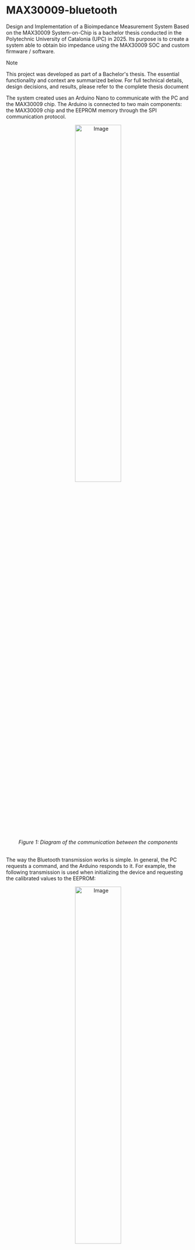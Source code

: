 # MAX30009-bluetooth
Design and Implementation of a Bioimpedance Measurement System Based on the MAX30009 System-on-Chip is a bachelor thesis conducted in the Polytechnic University of Catalonia (UPC) in 2025. Its purpose is to create a system able to obtain bio impedance using the MAX30009 SOC and custom firmware / software. 

> [!NOTE]
> This project was developed as part of a Bachelor's thesis. The essential functionality and context are summarized below. For full technical details, design decisions, and results, please refer to the complete thesis document

The system created uses an Arduino Nano to communicate with the PC and the MAX30009 chip. The Arduino is connected to two main components: the MAX30009 chip and the EEPROM memory through the SPI communication protocol.
<div align="center">
    <img height="50%" width="50%" alt="Image" src="https://github.com/user-attachments/assets/2c1f3968-c883-4ab7-a9c3-75bc40b1880c">
  <br/>
  <i>Figure 1: Diagram of the communication between the components</i>
</div>
<br />

The way the Bluetooth transmission works is simple. In general, the PC requests a command, and the Arduino responds to it. For example, the following transmission is used when initializing the device and requesting the calibrated values to the EEPROM: 
<div align="center">
    <img height="50%" width="50%" alt="Image" src="https://github.com/user-attachments/assets/fa4192a9-b043-4832-81fe-eba3366e6162">
  <br/>
  <i>Figure 2: Diagram of the connections between the Arduino and the chip</i>
</div>
<br />

The schematic of the system is provided below: 
<div align="center">
    <img height="50%" width="50%" alt="Image" src="https://github.com/user-attachments/assets/c1b966ea-5f36-483c-b858-4d062a4a7e35">
  <br/>
  <i>Figure 3: Schematic of the system</i>
</div>
<br />

# Web Application
Since this project is being developed in Spain, the language chosen for the interface is Spanish. However, to make it more intuitive and reduce language barriers, the interface presents various pictograms and icons that help the user throughout the whole process. The JavaScript code was developed entirely from scratch, while CSS and HTML were created using bootstrap studio, a template generator. This tool significantly accelerates the design process, allowing to focus more on the functional part rather than its aesthetics.

The user interface guides the user throughout all the process. When the device is first powered on, a message will indicate that the calibration values were not found. 

<div align="center">
    <img height="50%" width="50%" alt="Image" src="https://github.com/user-attachments/assets/d3594256-abcb-4321-acab-d95579ff4d37">
  <br/>
  <i>Figure 4: User interface when establishing connection with a non calibrated device</i>
</div>
<br />
The user can then click on the calibrate button and input the desired parameters such as the calibration resistance used, the desired frequencies and the input mode. 
<div align="center">
    <img height="30%" width="30%" alt="Image" src="https://github.com/user-attachments/assets/7c6147e6-85b4-43d9-824b-76dfa431eaae">
  <br/>
  <i>Figure 5: Calibration menu</i>
</div>
<br />

More specifically, it can indicate the calibration resistance value and request up to 127 frequencies. These frequencies will be same one used to measure the impedance. 
Upon completion, a success message appears in the calibration menu. 
 <div align="center">
    <img height="30%" width="30%" alt="Image" src="https://github.com/user-attachments/assets/db8f04cf-fd5a-412f-a108-283b2a68c311">
  <br/>
  <i>Figure 6: Success message upon calibration completion</i>
</div>
<br />

This alert also allows to save the calibration values into a json file. In this way, the specific values of the calibration parameters can be obtained. 
Once the calibration has been successfully completed, the values can be obtained: 

<div align="center">
    <img height="100%" width="100%" alt="Image" src="https://github.com/user-attachments/assets/eea0c113-9a7f-4040-81e3-0f7cf0c41fdd">
  <br/>
  <i>Figure 7: Graph showing the impedance magnitude and phase obtained through the user interface, generated using chartjs</i>
</div>
<br />

The values are shown in a responsive graph, generated with the use of the library chartjs. It allows to simply observe the tendency, and read the value when hovering with the mouse. In this project, the graph is represented in linear scale, but could be changed to logarithmic in future versions.
Each frequency is computed using an average of 32 samples. This value can be changed in the Arduino code. The webpage receives the averaged value, processes the calibrated value and then represents in on a graph.
The values can also be saved in CSV or Excel files by clicking on the Download button and selecting the file format.

<div align="center">
    <img height="30%" width="30%" alt="Image" src="https://github.com/user-attachments/assets/0758accd-feeb-4bf5-80a0-fdc0899cbc12">
  <br/>
  <i>Figure 8: Downloading the values</i>
</div>
<br />

The file can then be inspected using third party tools (excel, matlab...)

<div align="center">
    <img height="40%" width="40%" alt="Image" src="https://github.com/user-attachments/assets/57379abe-2601-4c94-be43-199e652c0af5">
  <br/>
  <i>Figure 10: Opening the values downloaded through the user interface with Excel</i>
</div>
<br /> 

The user interface is also capable of detecting errors happening on the Arduino. For example, if the MAX30009 chip is not connected, the page displays the following error message: 

<div align="center">
    <img height="70%" width="70%" alt="Image" src="https://github.com/user-attachments/assets/dea2a04e-2156-4093-907b-34d410efcc3b">
  <br/>
  <i>Figure 11: Error message displayed on the user interface</i>
</div>
<br />
As the system’s capabilities continue to expand, managing all potential failures and displaying specific error messages in the user interface becomes increasingly challenging. To maintain a simple user interface, only common errors and failures are presented. For more complex errors, such as the chip failing to respond during power-up, or the transmission of an invalid sequence, generic error messages are displayed. Details of these errors can be obtained through the Arduino console. 
The user interface is designed to be simple and require few configuration. However, when unexpected errors happen, additional configuration options may be necessary. For this reason, a “debug mode” is available within the interface, allowing user to customize more parameters. 

# Licences
This code uses several dependencies: 
* Bootstrap, Licensed under MIT (https://github.com/twbs/bootstrap/blob/main/LICENSE)
* Google Fonts
* Fontawesome free (Icons: CC BY 4.0, Fonts: SIL OFL 1.1, Code: MIT License)
* Chart.js, Released under the MIT License
* FileSaver.js, By Eli Grey, Licensed under MIT (https://github.com/eligrey/FileSaver.js/blob/master/LICENSE.md)

This project is part of a bachelor thesis, which per per university policy is licenced under Creative Commons Attribution-NonCommercial-ShareAlike 4.0 International (https://creativecommons.org/licenses/by-nc-sa/4.0/). All dependencies used keep their original license, some of them were uploaded in case a CDN stopped working.
